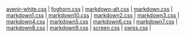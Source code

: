 [avenir-white.css](avenir-white.html) | 
[foghorn.css](foghorn.html) | 
[markdown-alt.css](markdown-alt.html) | 
[markdown.css](markdown.html) | 
[markdown1.css](markdown1.html) | 
[markdown10.css](markdown10.html) | 
[markdown2.css](markdown2.html) | 
[markdown3.css](markdown3.html) | 
[markdown4.css](markdown4.html) | 
[markdown5.css](markdown5.html) | 
[markdown6.css](markdown6.html) | 
[markdown7.css](markdown7.html) | 
[markdown8.css](markdown8.html) | 
[markdown9.css](markdown9.html) | 
[screen.css](screen.html) | 
[swiss.css](swiss.html) | 
